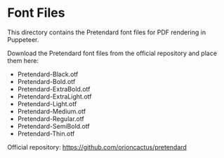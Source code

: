 # Font Files

This directory contains the Pretendard font files for PDF rendering in Puppeteer.

Download the Pretendard font files from the official repository and place them here:
- Pretendard-Black.otf
- Pretendard-Bold.otf
- Pretendard-ExtraBold.otf
- Pretendard-ExtraLight.otf
- Pretendard-Light.otf
- Pretendard-Medium.otf
- Pretendard-Regular.otf
- Pretendard-SemiBold.otf
- Pretendard-Thin.otf

Official repository: https://github.com/orioncactus/pretendard
